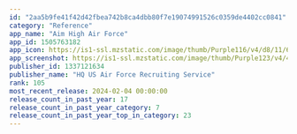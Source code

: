 ```yaml
---
id: "2aa5b9fe41f42d42fbea742b8ca4dbb80f7e19074991526c0359de4402cc0841"
category: "Reference"
app_name: "Aim High Air Force"
app_id: 1505763182
app_icon: https://is1-ssl.mzstatic.com/image/thumb/Purple116/v4/d8/11/6f/d8116f50-470e-6ed0-7344-56f1088db98b/AppIcon-1x_U007ephone-85-220.png/1024x1024bb.png
app_screenshot: https://is1-ssl.mzstatic.com/image/thumb/Purple123/v4/46/b0/13/46b01340-d8c5-62ab-7bc7-d09208878b91/pr_source.png/1242x2688bb.png
publisher_id: 1337121634
publisher_name: "HQ US Air Force Recruiting Service"
rank: 105
most_recent_release: 2024-02-04 00:00:00
release_count_in_past_year: 17
release_count_in_past_year_category: 7
release_count_in_past_year_top_in_category: 23
---
```

